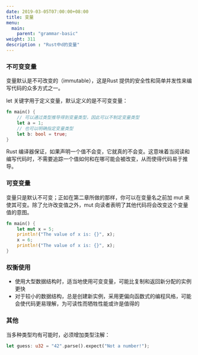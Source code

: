 ```yaml
---
date: 2019-03-05T07:00:00+08:00
title: 变量
menu:
  main:
    parent: "grammar-basic"
weight: 311
description : "Rust中d的变量"
---
```


### 不可变变量

变量默认是不可改变的（immutable），这是Rust 提供的安全性和简单并发性来编写代码的众多方式之一。

let 关键字用于定义变量，默认定义的是不可变变量：

```rust
fn main() {
    // 可以通过类型推导得到变量类型，因此可以不制定变量类型
    let a = 1;
    // 也可以明确指定变量类型
    let b: bool = true;
}
```

Rust 编译器保证，如果声明一个值不会变，它就真的不会变。这意味着当阅读和编写代码时，不需要追踪一个值如何和在哪可能会被改变，从而使得代码易于推导。

### 可变变量

变量只是默认不可变；正如在第二章所做的那样，你可以在变量名之前加 mut 来使其可变。除了允许改变值之外，mut 向读者表明了其他代码将会改变这个变量值的意图。

```rust
fn main() {
    let mut x = 5;
    println!("The value of x is: {}", x);
    x = 6;
    println!("The value of x is: {}", x);
}
```

### 权衡使用

- 使用大型数据结构时，适当地使用可变变量，可能比复制和返回新分配的实例更快
- 对于较小的数据结构，总是创建新实例，采用更偏向函数式的编程风格，可能会使代码更易理解，为可读性而牺牲性能或许是值得的


### 其他

当多种类型均有可能时，必须增加类型注解：

```rust
let guess: u32 = "42".parse().expect("Not a number!");
```